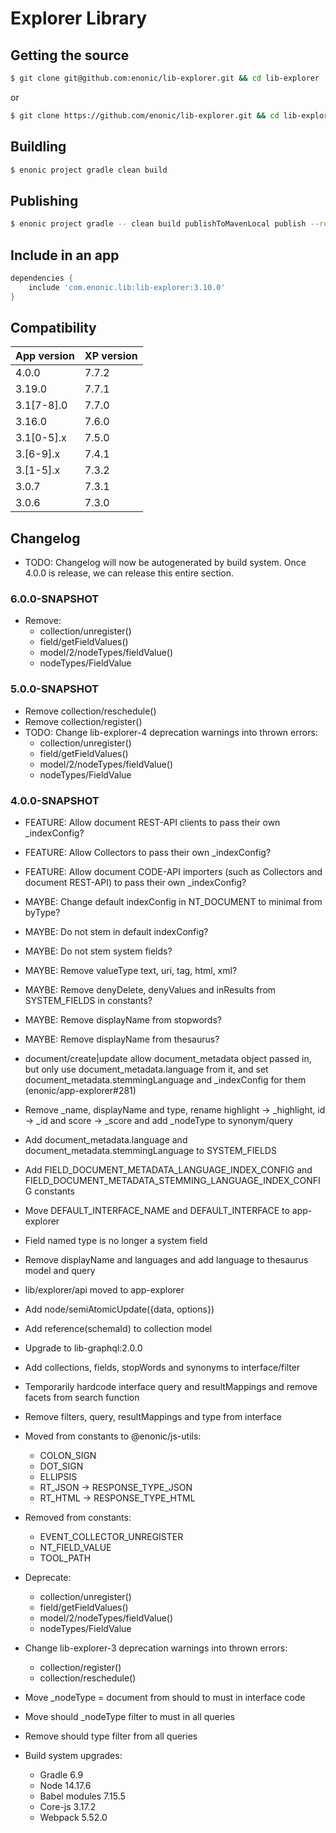 # Explorer Library

## Getting the source

```sh
$ git clone git@github.com:enonic/lib-explorer.git && cd lib-explorer
```

or

```sh
$ git clone https://github.com/enonic/lib-explorer.git && cd lib-explorer
```

## Buildling

```sh
$ enonic project gradle clean build
```

## Publishing

```sh
$ enonic project gradle -- clean build publishToMavenLocal publish --refresh-dependencies
```


## Include in an app

```build.gradle
dependencies {
	include 'com.enonic.lib:lib-explorer:3.10.0'
}
```

## Compatibility

| App version | XP version |
| ----------- | ---------- |
| 4.0.0 | 7.7.2 |
| 3.19.0 | 7.7.1 |
| 3.1[7-8].0 | 7.7.0 |
| 3.16.0 | 7.6.0 |
| 3.1[0-5].x | 7.5.0 |
| 3.[6-9].x | 7.4.1 |
| 3.[1-5].x | 7.3.2 |
| 3.0.7 | 7.3.1 |
| 3.0.6 | 7.3.0 |

## Changelog

* TODO: Changelog will now be autogenerated by build system. Once 4.0.0 is release, we can release this entire section.

### 6.0.0-SNAPSHOT

* Remove:
  * collection/unregister()
  * field/getFieldValues()
  * model/2/nodeTypes/fieldValue()
  * nodeTypes/FieldValue

### 5.0.0-SNAPSHOT

* Remove collection/reschedule()
* Remove collection/register()
* TODO: Change lib-explorer-4 deprecation warnings into thrown errors:
  * collection/unregister()
  * field/getFieldValues()
  * model/2/nodeTypes/fieldValue()
  * nodeTypes/FieldValue

### 4.0.0-SNAPSHOT

* FEATURE: Allow document REST-API clients to pass their own _indexConfig?
* FEATURE: Allow Collectors to pass their own _indexConfig?
* FEATURE: Allow document CODE-API importers (such as Collectors and document REST-API) to pass their own _indexConfig?

* MAYBE: Change default indexConfig in NT_DOCUMENT to minimal from byType?
* MAYBE: Do not stem in default indexConfig?
* MAYBE: Do not stem system fields?
* MAYBE: Remove valueType text, uri, tag, html, xml?
* MAYBE: Remove denyDelete, denyValues and inResults from SYSTEM_FIELDS in constants?
* MAYBE: Remove displayName from stopwords?
* MAYBE: Remove displayName from thesaurus?

* document/create|update allow document_metadata object passed in, but only use document_metadata.language from it, and set document_metadata.stemmingLanguage and _indexConfig for them (enonic/app-explorer#281)
* Remove _name, displayName and type, rename highlight -> _highlight, id -> _id and score -> _score and add _nodeType to synonym/query
* Add document_metadata.language and document_metadata.stemmingLanguage to SYSTEM_FIELDS
* Add FIELD_DOCUMENT_METADATA_LANGUAGE_INDEX_CONFIG and FIELD_DOCUMENT_METADATA_STEMMING_LANGUAGE_INDEX_CONFIG constants
* Move DEFAULT_INTERFACE_NAME and DEFAULT_INTERFACE to app-explorer
* Field named type is no longer a system field
* Remove displayName and languages and add language to thesaurus model and query
* lib/explorer/api moved to app-explorer
* Add node/semiAtomicUpdate({data, options})
* Add reference(schemaId) to collection model
* Upgrade to lib-graphql:2.0.0
* Add collections, fields, stopWords and synonyms to interface/filter
* Temporarily hardcode interface query and resultMappings and remove facets from search function
* Remove filters, query, resultMappings and type from interface
* Moved from constants to @enonic/js-utils:
  * COLON_SIGN
  * DOT_SIGN
  * ELLIPSIS
  * RT_JSON -> RESPONSE_TYPE_JSON
  * RT_HTML -> RESPONSE_TYPE_HTML
* Removed from constants:
  * EVENT_COLLECTOR_UNREGISTER
  * NT_FIELD_VALUE
  * TOOL_PATH
* Deprecate:
  * collection/unregister()
  * field/getFieldValues()
  * model/2/nodeTypes/fieldValue()
  * nodeTypes/FieldValue
* Change lib-explorer-3 deprecation warnings into thrown errors:
  * collection/register()
  * collection/reschedule()
* Move _nodeType = document from should to must in interface code
* Move should _nodeType filter to must in all queries
* Remove should type filter from all queries
* Build system upgrades:
  * Gradle 6.9
  * Node 14.17.6
  * Babel modules 7.15.5
  * Core-js 3.17.2
  * Webpack 5.52.0
